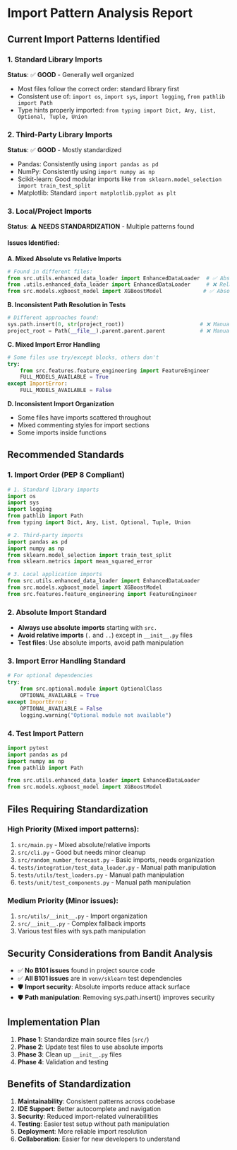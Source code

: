 # Import Pattern Analysis Report

## Current Import Patterns Identified

### 1. **Standard Library Imports**
**Status**: ✅ **GOOD** - Generally well organized
- Most files follow the correct order: standard library first
- Consistent use of: `import os`, `import sys`, `import logging`, `from pathlib import Path`
- Type hints properly imported: `from typing import Dict, Any, List, Optional, Tuple, Union`

### 2. **Third-Party Library Imports**
**Status**: ✅ **GOOD** - Mostly standardized
- Pandas: Consistently using `import pandas as pd`
- NumPy: Consistently using `import numpy as np`
- Scikit-learn: Good modular imports like `from sklearn.model_selection import train_test_split`
- Matplotlib: Standard `import matplotlib.pyplot as plt`

### 3. **Local/Project Imports**
**Status**: ⚠️ **NEEDS STANDARDIZATION** - Multiple patterns found

#### Issues Identified:

**A. Mixed Absolute vs Relative Imports**
```python
# Found in different files:
from src.utils.enhanced_data_loader import EnhancedDataLoader  # ✅ Absolute
from .utils.enhanced_data_loader import EnhancedDataLoader     # ❌ Relative
from src.models.xgboost_model import XGBoostModel             # ✅ Absolute
```

**B. Inconsistent Path Resolution in Tests**
```python
# Different approaches found:
sys.path.insert(0, str(project_root))                        # ❌ Manual path manipulation
project_root = Path(__file__).parent.parent.parent           # ❌ Manual path traversal
```

**C. Mixed Import Error Handling**
```python
# Some files use try/except blocks, others don't
try:
    from src.features.feature_engineering import FeatureEngineer
    FULL_MODELS_AVAILABLE = True
except ImportError:
    FULL_MODELS_AVAILABLE = False
```

**D. Inconsistent Import Organization**
- Some files have imports scattered throughout
- Mixed commenting styles for import sections
- Some imports inside functions

## Recommended Standards

### 1. **Import Order** (PEP 8 Compliant)
```python
# 1. Standard library imports
import os
import sys
import logging
from pathlib import Path
from typing import Dict, Any, List, Optional, Tuple, Union

# 2. Third-party imports
import pandas as pd
import numpy as np
from sklearn.model_selection import train_test_split
from sklearn.metrics import mean_squared_error

# 3. Local application imports
from src.utils.enhanced_data_loader import EnhancedDataLoader
from src.models.xgboost_model import XGBoostModel
from src.features.feature_engineering import FeatureEngineer
```

### 2. **Absolute Import Standard**
- **Always use absolute imports** starting with `src.`
- **Avoid relative imports** (`.` and `..`) except in `__init__.py` files
- **Test files**: Use absolute imports, avoid path manipulation

### 3. **Import Error Handling Standard**
```python
# For optional dependencies
try:
    from src.optional.module import OptionalClass
    OPTIONAL_AVAILABLE = True
except ImportError:
    OPTIONAL_AVAILABLE = False
    logging.warning("Optional module not available")
```

### 4. **Test Import Pattern**
```python
import pytest
import pandas as pd
import numpy as np
from pathlib import Path

from src.utils.enhanced_data_loader import EnhancedDataLoader
from src.models.xgboost_model import XGBoostModel
```

## Files Requiring Standardization

### High Priority (Mixed import patterns):
1. `src/main.py` - Mixed absolute/relative imports
2. `src/cli.py` - Good but needs minor cleanup
3. `src/random_number_forecast.py` - Basic imports, needs organization
4. `tests/integration/test_data_loader.py` - Manual path manipulation
5. `tests/utils/test_loaders.py` - Manual path manipulation
6. `tests/unit/test_components.py` - Manual path manipulation

### Medium Priority (Minor issues):
1. `src/utils/__init__.py` - Import organization
2. `src/__init__.py` - Complex fallback imports
3. Various test files with sys.path manipulation

## Security Considerations from Bandit Analysis

- ✅ **No B101 issues** found in project source code
- ✅ **All B101 issues** are in `venv/sklearn` test dependencies
- 🛡️ **Import security**: Absolute imports reduce attack surface
- 🛡️ **Path manipulation**: Removing sys.path.insert() improves security

## Implementation Plan

1. **Phase 1**: Standardize main source files (`src/`)
2. **Phase 2**: Update test files to use absolute imports
3. **Phase 3**: Clean up `__init__.py` files
4. **Phase 4**: Validation and testing

## Benefits of Standardization

1. **Maintainability**: Consistent patterns across codebase
2. **IDE Support**: Better autocomplete and navigation
3. **Security**: Reduced import-related vulnerabilities
4. **Testing**: Easier test setup without path manipulation
5. **Deployment**: More reliable import resolution
6. **Collaboration**: Easier for new developers to understand
